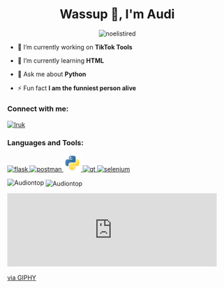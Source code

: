 <h1 align="center">Wassup 👋, I'm Audi</h1>

<p align="center"> <img src="https://komarev.com/ghpvc/?username=Audiontop&label=Profile%20views&color=0e75b6&style=flat" alt="noelistired" /> </p>

- 🔭 I’m currently working on **TikTok Tools**

- 🌱 I’m currently learning **HTML**

- 💬 Ask me about **Python**

- ⚡ Fun fact **I am the funniest person alive**

<h3 align="left">Connect with me:</h3>
<p align="left">
<a href="https://tiktok.com/@lruk" target="blank"><img align="center" src="https://cdn.jsdelivr.net/npm/simple-icons@3.0.1/icons/tiktok.svg" alt="lruk" height="30" width="40" /></a>
</p>

<h3 align="left">Languages and Tools:</h3>
<p align="left"> <a href="https://flask.palletsprojects.com/" target="_blank" rel="noreferrer"> <img src="https://www.vectorlogo.zone/logos/pocoo_flask/pocoo_flask-icon.svg" alt="flask" width="40" height="40"/> </a> <a href="https://postman.com" target="_blank" rel="noreferrer"> <img src="https://www.vectorlogo.zone/logos/getpostman/getpostman-icon.svg" alt="postman" width="40" height="40"/> </a> <a href="https://www.python.org" target="_blank" rel="noreferrer"> <img src="https://raw.githubusercontent.com/devicons/devicon/master/icons/python/python-original.svg" alt="python" width="40" height="40"/> </a> <a href="https://www.qt.io/" target="_blank" rel="noreferrer"> <img src="https://upload.wikimedia.org/wikipedia/commons/0/0b/Qt_logo_2016.svg" alt="qt" width="40" height="40"/> </a> <a href="https://www.selenium.dev" target="_blank" rel="noreferrer"> <img src="https://raw.githubusercontent.com/detain/svg-logos/780f25886640cef088af994181646db2f6b1a3f8/svg/selenium-logo.svg" alt="selenium" width="40" height="40"/> </a> </p>

<p><img align="left" src="https://github-readme-stats.vercel.app/api/top-langs?username=Audiontop&show_icons=true&locale=en&layout=compact" alt="Audiontop" /></p>

<p>&nbsp;<img align="center" src="https://github-readme-stats.vercel.app/api?username=Audiontop&show_icons=true&locale=en" alt="Audiontop" /></p>

<iframe src="https://giphy.com/embed/04kLabReYWswSzfbOp" width="480" height="168" frameBorder="0" class="giphy-embed" allowFullScreen></iframe><p><a href="https://giphy.com/gifs/04kLabReYWswSzfbOp">via GIPHY</a></p>
